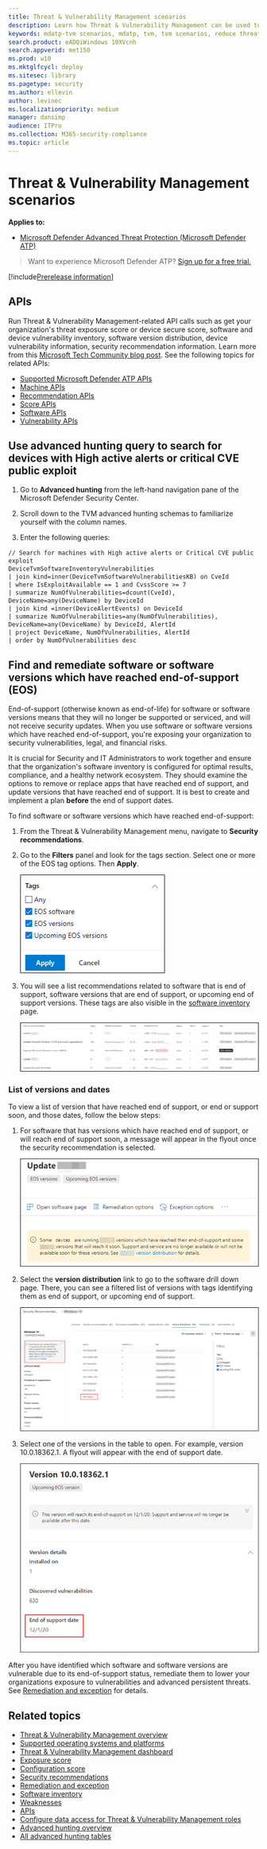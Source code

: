 ```yaml
---
title: Threat & Vulnerability Management scenarios
description: Learn how Threat & Vulnerability Management can be used to help security admins, IT admins, and SecOps collaborate in defending against security threats.
keywords: mdatp-tvm scenarios, mdatp, tvm, tvm scenarios, reduce threat & vulnerability exposure, reduce threat and vulnerability, improve security configuration, increase configuration score, increase threat & vulnerability configuration score, configuration score, exposure score, security controls 
search.product: eADQiWindows 10XVcnh
search.appverid: met150
ms.prod: w10
ms.mktglfcycl: deploy
ms.sitesec: library
ms.pagetype: security
ms.author: ellevin
author: levinec
ms.localizationpriority: medium
manager: dansimp
audience: ITPro
ms.collection: M365-security-compliance 
ms.topic: article
---
```


# Threat & Vulnerability Management scenarios

**Applies to:**

- [Microsoft Defender Advanced Threat Protection (Microsoft Defender ATP)](https://go.microsoft.com/fwlink/p/?linkid=2069559)

>Want to experience Microsoft Defender ATP? [Sign up for a free trial.](https://www.microsoft.com/microsoft-365/windows/microsoft-defender-atp?ocid=docs-wdatp-portaloverview-abovefoldlink)

[!include[Prerelease information](../../includes/prerelease.md)]

## APIs

Run Threat & Vulnerability Management-related API calls such as get your organization's threat exposure score or device secure score, software and device vulnerability inventory, software version distribution, device vulnerability information, security recommendation information. Learn more from this [Microsoft Tech Community blog post](https://techcommunity.microsoft.com/t5/microsoft-defender-atp/threat-amp-vulnerability-management-apis-are-now-generally/ba-p/1304615).
See the following topics for related APIs:

- [Supported Microsoft Defender ATP APIs](exposed-apis-list.md)
- [Machine APIs](machine.md)
- [Recommendation APIs](vulnerability.md)
- [Score APIs](score.md)
- [Software APIs](software.md)
- [Vulnerability APIs](vulnerability.md)

## Use advanced hunting query to search for devices with High active alerts or critical CVE public exploit

1. Go to **Advanced hunting** from the left-hand navigation pane of the Microsoft Defender Security Center.

2. Scroll down to the TVM advanced hunting schemas to familiarize yourself with the column names.

3. Enter the following queries:

```kusto
// Search for machines with High active alerts or Critical CVE public exploit
DeviceTvmSoftwareInventoryVulnerabilities
| join kind=inner(DeviceTvmSoftwareVulnerabilitiesKB) on CveId
| where IsExploitAvailable == 1 and CvssScore >= 7
| summarize NumOfVulnerabilities=dcount(CveId),
DeviceName=any(DeviceName) by DeviceId
| join kind =inner(DeviceAlertEvents) on DeviceId  
| summarize NumOfVulnerabilities=any(NumOfVulnerabilities),
DeviceName=any(DeviceName) by DeviceId, AlertId
| project DeviceName, NumOfVulnerabilities, AlertId  
| order by NumOfVulnerabilities desc

```

## Find and remediate software or software versions which have reached end-of-support (EOS)

End-of-support (otherwise known as end-of-life) for software or software versions means that they will no longer be supported or serviced, and will not receive security updates. When you use software or software versions which have reached end-of-support, you're exposing your organization to security vulnerabilities, legal, and financial risks.

It is crucial for Security and IT Administrators to work together and ensure that the organization's software inventory is configured for optimal results, compliance, and a healthy network ecosystem. They should examine the options to remove or replace apps that have reached end of support, and update versions that have reached end of support. It is best to create and implement a plan **before** the end of support dates.

To find software or software versions which have reached end-of-support:

1. From the Threat & Vulnerability Management menu, navigate to **Security recommendations**.
2. Go to the **Filters** panel and look for the tags section. Select one or more of the EOS tag options. Then **Apply**.

    ![Screenshot tags that say EOS software, EOS versions, and Upcoming EOS versions](images/tvm-eos-tag.png)

3. You will see a list recommendations related to software that is end of support, software versions that are end of support, or upcoming end of support versions. These tags are also visible in the [software inventory](tvm-software-inventory.md) page.

    ![Screenshot tags that say EOS software, EOS versions, and Upcoming EOS versions](images/tvm-eos-tags-column.png)

### List of versions and dates

To view a list of version that have reached end of support, or end or support soon, and those dates, follow the below steps:

1. For software that has versions which have reached end of support, or will reach end of support soon, a message will appear in the flyout once the security recommendation is selected.

    ![Screenshot of version distribution link](images/eos-upcoming-eos.png)

2. Select the **version distribution** link to go to the software drill down page. There, you can see a filtered list of versions with tags identifying them as end of support, or upcoming end of support.

    ![Screenshot of version distribution link](images/software-drilldown-eos.png)

3. Select one of the versions in the table to open. For example, version 10.0.18362.1. A flyout will appear with the end of support date.

    ![Screenshot of version distribution link](images/version-eos-date.png)

After you have identified which software and software versions are vulnerable due to its end-of-support status, remediate them to lower your organizations exposure to vulnerabilities and advanced persistent threats. See [Remediation and exception](tvm-remediation.md) for details.

## Related topics

- [Threat & Vulnerability Management overview](next-gen-threat-and-vuln-mgt.md)
- [Supported operating systems and platforms](tvm-supported-os.md)
- [Threat & Vulnerability Management dashboard](tvm-dashboard-insights.md)
- [Exposure score](tvm-exposure-score.md)
- [Configuration score](configuration-score.md)
- [Security recommendations](tvm-security-recommendation.md)
- [Remediation and exception](tvm-remediation.md)
- [Software inventory](tvm-software-inventory.md)
- [Weaknesses](tvm-weaknesses.md)
- [APIs](threat-and-vuln-mgt-scenarios.md#apis)
- [Configure data access for Threat & Vulnerability Management roles](user-roles.md#create-roles-and-assign-the-role-to-an-azure-active-directory-group)
- [Advanced hunting overview](overview-hunting.md)
- [All advanced hunting tables](advanced-hunting-reference.md)

